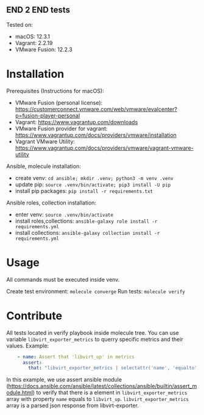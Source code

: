 END 2 END tests
---------------

Tested on:
- macOS: 12.3.1
- Vagrant: 2.2.19
- VMware Fusion: 12.2.3

Installation
============

Prerequisites (Instructions for macOS):
- VMware Fusion (personal license): https://customerconnect.vmware.com/web/vmware/evalcenter?p=fusion-player-personal
- Vagrant: https://www.vagrantup.com/downloads
- VMware Fusion provider for vagrant: https://www.vagrantup.com/docs/providers/vmware/installation
- Vagrant VMware Utility: https://www.vagrantup.com/docs/providers/vmware/vagrant-vmware-utility

Ansible, molecule installation:
- create venv: ```cd ansible; mkdir .venv; python3 -m venv .venv```
- update pip: ```source .venv/bin/activate; pip3 install -U pip```
- install pip packages: ```pip install -r requirements.txt```

Ansible roles, collection installation:
- enter venv: ```source .venv/bin/activate```
- install roles,collections: ```ansible-galaxy role install -r requirements.yml```
- install collections: ```ansible-galaxy collection install -r requirements.yml```

Usage
=====

All commands must be executed inside venv.

Create test environment: ```molecule converge```
Run tests: ```molecule verify```

Contribute
==========

All tests located in verify playbook inside molecule tree. You can use variable ```libvirt_exporter_metrics``` to querry specific metrics and their values. Example:

```yaml
    - name: Assert that 'libvirt_up' in metrics
      assert:
        that: "libvirt_exporter_metrics | selectattr('name', 'equalto', 'libvirt_up') | first"
```

In this example, we use assert ansible module (https://docs.ansible.com/ansible/latest/collections/ansible/builtin/assert_module.html) to verify that there is a element in ```libvirt_exporter_metrics``` array with property ```name``` equals to  ```libvirt_up```. ```libvirt_exporter_metrics``` array is a parsed json response from libvirt-exporter.

